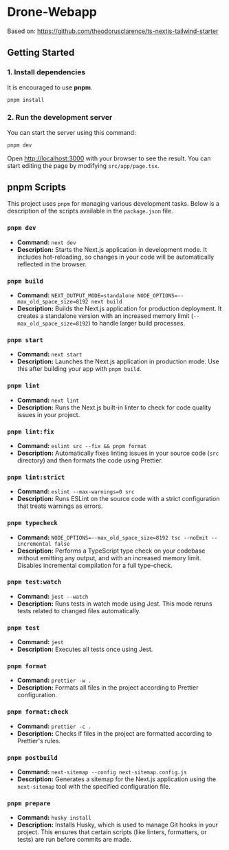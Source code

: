 # Drone-Webapp

Based on: https://github.com/theodorusclarence/ts-nextjs-tailwind-starter

## Getting Started

### 1. Install dependencies

It is encouraged to use **pnpm**.

```bash
pnpm install
```

### 2. Run the development server

You can start the server using this command:

```bash
pnpm dev
```

Open [http://localhost:3000](http://localhost:3000) with your browser to see the result. You can start editing the page by modifying `src/app/page.tsx`.

## pnpm Scripts

This project uses `pnpm` for managing various development tasks. Below is a description of the scripts available in the `package.json` file.

### `pnpm dev`

- **Command:** `next dev`
- **Description:** Starts the Next.js application in development mode. It includes hot-reloading, so changes in your code will be automatically reflected in the browser.

### `pnpm build`

- **Command:** `NEXT_OUTPUT_MODE=standalone NODE_OPTIONS=--max_old_space_size=8192 next build`
- **Description:** Builds the Next.js application for production deployment. It creates a standalone version with an increased memory limit (`--max_old_space_size=8192`) to handle larger build processes.

### `pnpm start`

- **Command:** `next start`
- **Description:** Launches the Next.js application in production mode. Use this after building your app with `pnpm build`.

### `pnpm lint`

- **Command:** `next lint`
- **Description:** Runs the Next.js built-in linter to check for code quality issues in your project.

### `pnpm lint:fix`

- **Command:** `eslint src --fix && pnpm format`
- **Description:** Automatically fixes linting issues in your source code (`src` directory) and then formats the code using Prettier.

### `pnpm lint:strict`

- **Command:** `eslint --max-warnings=0 src`
- **Description:** Runs ESLint on the source code with a strict configuration that treats warnings as errors.

### `pnpm typecheck`

- **Command:** `NODE_OPTIONS=--max_old_space_size=8192 tsc --noEmit --incremental false`
- **Description:** Performs a TypeScript type check on your codebase without emitting any output, and with an increased memory limit. Disables incremental compilation for a full type-check.

### `pnpm test:watch`

- **Command:** `jest --watch`
- **Description:** Runs tests in watch mode using Jest. This mode reruns tests related to changed files automatically.

### `pnpm test`

- **Command:** `jest`
- **Description:** Executes all tests once using Jest.

### `pnpm format`

- **Command:** `prettier -w .`
- **Description:** Formats all files in the project according to Prettier configuration.

### `pnpm format:check`

- **Command:** `prettier -c .`
- **Description:** Checks if files in the project are formatted according to Prettier's rules.

### `pnpm postbuild`

- **Command:** `next-sitemap --config next-sitemap.config.js`
- **Description:** Generates a sitemap for the Next.js application using the `next-sitemap` tool with the specified configuration file.

### `pnpm prepare`

- **Command:** `husky install`
- **Description:** Installs Husky, which is used to manage Git hooks in your project. This ensures that certain scripts (like linters, formatters, or tests) are run before commits are made.
